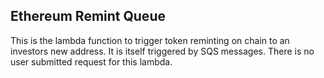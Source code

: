 ## Ethereum Remint Queue

This is the lambda function to trigger token reminting on chain to an investors new address. It is itself triggered by SQS messages. There is no user submitted request for this lambda.
